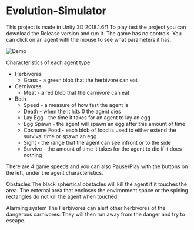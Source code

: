 # Evolution-Simulator

This project is made in Unity 3D 2018.1.6f1
To play test the project you can download the Release version and run it.
The game has no controls. You can click on an agent with the mouse to see what parameters it has. 

![Demo](EvolutionSimulator.gif)

Characteristics of each agent type:
- Herbivores
	- Grass - a green blob that the herbivore can eat
- Cernivores
	- Meat - a red blob that the carnivore can eat
- Both
	- Speed - a measure of how fast the agent is
	- Death - when the it hits 0 the agent dies
	- Lay Egg - the time it takes for an agent to lay an egg
	- Egg Spawn - the agent will spawn an egg after this amount of time
	- Cosnume Food - each blob of food is used to either extend the survival time or spawn an egg
	- Sight - the range that the agent can see infront or to the side
	- Survive - the amount of time it takes for the agent to die if it does nothing

There are 4 game speeds and you can also Pause/Play with the buttons on the left, under the agent characteristics.

Obstacles
The black sphertical obstacles will kill the agent if it touches the area. The external area that encloses the environment space or the spining rectangles do not kill the agent when touched.

Alarming system
The Herbivores can alert other herbivores of the dangerous carnivores. They will then run away from the danger and try to escape.
